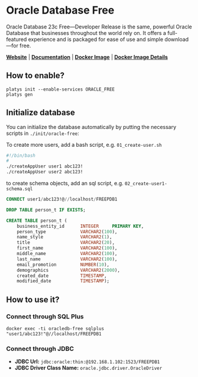 # Oracle Database Free

Oracle Database 23c Free—Developer Release is the same, powerful Oracle Database that businesses throughout the world rely on. It offers a full-featured experience and is packaged for ease of use and simple download—for free.

**[Website](https://www.oracle.com/database/free/)** | **[Documentation](https://www.oracle.com/database/free/get-started/)** | **[Docker Image](https://github.com/gvenzl/oci-oracle-free)** | **[Docker Image Details](https://github.com/gvenzl/oci-oracle-free/blob/main/ImageDetails)**

## How to enable?

```
platys init --enable-services ORACLE_FREE
platys gen
```

## Initialize database

You can initialize the database automatically by putting the necessary scripts in `./init/oracle-free`:

To create more users, add a bash script, e.g. `01_create-user.sh`

```bash
#!/bin/bash
#
./createAppUser user1 abc123!
./createAppUser user2 abc123!
```

to create schema objects, add an sql script, e.g. `02_create-user1-schema.sql`

```sql
CONNECT user1/abc123!@//localhost/FREEPDB1

DROP TABLE person_t IF EXISTS;

CREATE TABLE person_t (
	business_entity_id     	INTEGER     PRIMARY KEY,
    person_type            	VARCHAR2(100),
    name_style             	VARCHAR2(1),
    title					VARCHAR2(20),
    first_name             	VARCHAR2(100),
    middle_name            	VARCHAR2(100),
    last_name              	VARCHAR2(100),
    email_promotion        	NUMBER(10),
    demographics			VARCHAR2(2000),
    created_date			TIMESTAMP,
    modified_date         	TIMESTAMP);
```     

## How to use it?

### Connect through SQL Plus

```
docker exec -ti oracledb-free sqlplus "user1/abc123!"@//localhost/FREEPDB1
```

### Connect through JDBC

* **JDBC Url:**  	`jdbc:oracle:thin:@192.168.1.102:1523/FREEPDB1`
* **JDBC Driver Class Name:** 	`oracle.jdbc.driver.OracleDriver`

